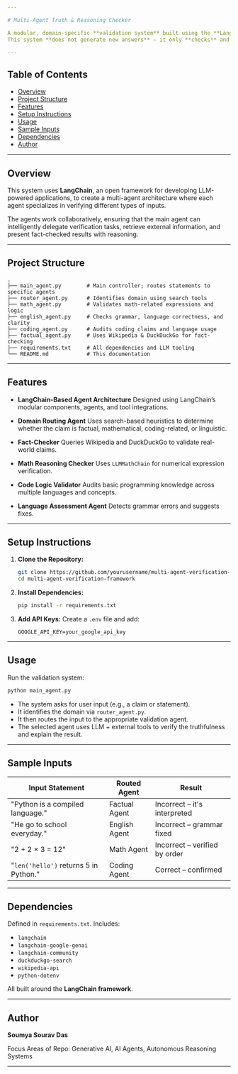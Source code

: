 ```yaml
---

# Multi-Agent Truth & Reasoning Checker

A modular, domain-specific **validation system** built using the **LangChain framework**. It uses external knowledge sources like **Wikipedia** and **DuckDuckGo**, along with **LLM-powered tools**, to verify the correctness of statements in various domains — including math, factual knowledge, language, and code.
This system **does not generate new answers** — it only **checks** and **validates** existing statements for accuracy and soundness.

---
```


## Table of Contents

* [Overview](#overview)
* [Project Structure](#project-structure)
* [Features](#features)
* [Setup Instructions](#setup-instructions)
* [Usage](#usage)
* [Sample Inputs](#sample-inputs)
* [Dependencies](#dependencies)
* [Author](#author)

---

## Overview

This system uses **LangChain**, an open framework for developing LLM-powered applications, to create a multi-agent architecture where each agent specializes in verifying different types of inputs.

The agents work collaboratively, ensuring that the main agent can intelligently delegate verification tasks, retrieve external information, and present fact-checked results with reasoning.

---

## Project Structure

```
.
├── main_agent.py        # Main controller; routes statements to specific agents
├── router_agent.py      # Identifies domain using search tools
├── math_agent.py        # Validates math-related expressions and logic
├── english_agent.py     # Checks grammar, language correctness, and clarity
├── coding_agent.py      # Audits coding claims and language usage
├── factual_agent.py     # Uses Wikipedia & DuckDuckGo for fact-checking
├── requirements.txt     # All dependencies and LLM tooling
└── README.md            # This documentation
```

---

## Features

* **LangChain-Based Agent Architecture**
  Designed using LangChain’s modular components, agents, and tool integrations.

* **Domain Routing Agent**
  Uses search-based heuristics to determine whether the claim is factual, mathematical, coding-related, or linguistic.

* **Fact-Checker**
  Queries Wikipedia and DuckDuckGo to validate real-world claims.

* **Math Reasoning Checker**
  Uses `LLMMathChain` for numerical expression verification.

* **Code Logic Validator**
  Audits basic programming knowledge across multiple languages and concepts.

* **Language Assessment Agent**
  Detects grammar errors and suggests fixes.

---

## Setup Instructions

1. **Clone the Repository:**

   ```bash
   git clone https://github.com/yourusername/multi-agent-verification-framework.git
   cd multi-agent-verification-framework
   ```

2. **Install Dependencies:**

   ```bash
   pip install -r requirements.txt
   ```

3. **Add API Keys:**
   Create a `.env` file and add:

   ```env
   GOOGLE_API_KEY=your_google_api_key
   ```

---

## Usage

Run the validation system:

```bash
python main_agent.py
```

* The system asks for user input (e.g., a claim or statement).
* It identifies the domain via `router_agent.py`.
* It then routes the input to the appropriate validation agent.
* The selected agent uses LLM + external tools to verify the truthfulness and explain the result.

---

## Sample Inputs

| Input Statement                       | Routed Agent  | Result                        |
| ------------------------------------- | ------------- | ----------------------------- |
| "Python is a compiled language."      | Factual Agent | Incorrect – it's interpreted  |
| "He go to school everyday."           | English Agent | Incorrect – grammar fixed     |
| "2 + 2 × 3 = 12"                      | Math Agent    | Incorrect – verified by order |
| "`len('hello')` returns 5 in Python." | Coding Agent  | Correct – confirmed           |

---

## Dependencies

Defined in `requirements.txt`. Includes:

* `langchain`
* `langchain-google-genai`
* `langchain-community`
* `duckduckgo-search`
* `wikipedia-api`
* `python-dotenv`

All built around the **LangChain framework**.

---

## Author

**Soumya Sourav Das**

Focus Areas of Repo: Generative AI, AI Agents, Autonomous Reasoning Systems

---
